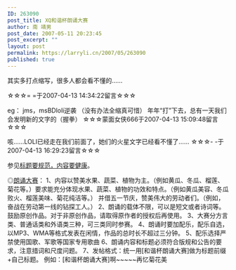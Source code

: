 ```yaml
---
ID: 263090
post_title: XQ和谐杯朗诵大赛
author: 南 靖男
post_date: 2007-05-11 20:23:45
post_excerpt: ""
layout: post
permalink: https://larryli.cn/2007/05/263090
published: true
---
```

其实多打点缩写，很多人都会看不懂的……
<!--more-->☆☆☆= =于2007-04-13 14:34:22留言☆☆☆

eg：
jms，msBDloli逆袭
（没有办法全缩真可惜）
年年“打”下去，总有一天我们会发明新的文字的（握拳）
☆☆☆蒙面女侠666于2007-04-13 15:09:48留言☆☆☆

咳……LOLI已经走在我们前面了，她们的火星文字已经看不懂了……
☆☆☆- -于2007-04-13 16:29:23留言☆☆☆

参见<a href="http://bbs.jjwxc.net/showmsg.php?board=3&amp;id=269122">标题要规范，内容要健康</a>。

◎<a href="http://bbs.jjwxc.net/showmsg.php?board=3&amp;id=272671">朗诵大赛</a>：
1、内容以赞美水果、蔬菜、植物为主。（例如黄瓜、冬瓜、榴莲、菊花等。）要求能充分体现水果、蔬菜、植物的功效和特点。（例如黄瓜美容、冬瓜败火、榴莲美味、菊花纯洁等。） 并借五一节庆，赞美伟大的劳动者们。（例如，奋战在劳动第一线的钻探工人。）
2、朗诵的载体不限，可以是短文或者诗词等。鼓励原创作品。对于非原创作品，请取得原作者的授权后再使用。
3、大赛分方言类、普通话类和外语类三种，可三类同时参赛。
4、朗诵时要加配乐，配乐自选，以MP3、WMA等格式发表在闲情，作品的总时长不超过三分钟。
5、配乐选择严禁使用国歌、军歌等国家专用歌曲
6、朗诵内容和标题必须符合版规和公告的要求，注意措词和尺度问题。
7、发帖格式：统一用[和谐杯朗诵大赛]做为标题前缀+自己标题。
例如：[和谐杯朗诵大赛]啊~~~~~再忆菊花美